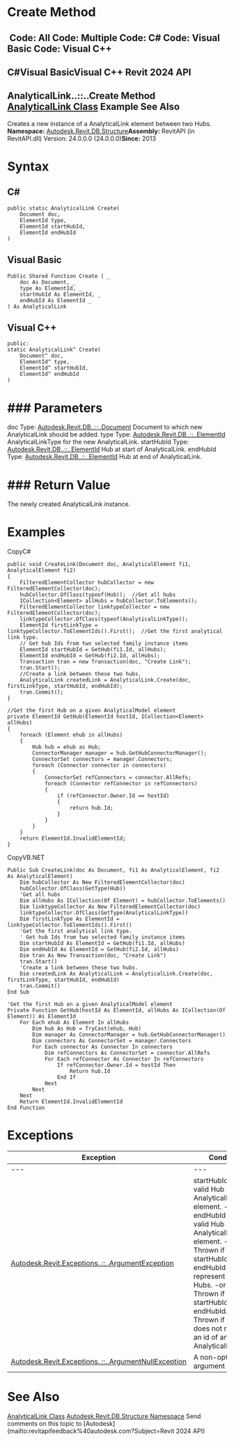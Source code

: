 # Create Method

﻿
 Code: All Code: Multiple Code: C# Code: Visual Basic Code: Visual C++   
---  
C#Visual BasicVisual C++
Revit 2024 API  
---  
AnalyticalLink..::..Create Method   
[AnalyticalLink Class](b552fb54-8dff-6690-e16e-cc46cbc46d6b.md "AnalyticalLink Class") Example See Also  
---  
Creates a new instance of a AnalyticalLink element between two Hubs. 
**Namespace:** [Autodesk.Revit.DB.Structure](d586b341-f687-9d90-e96d-255806b7d4fc.md "Autodesk.Revit.DB.Structure Namespace")**Assembly:** RevitAPI (in RevitAPI.dll) Version: 24.0.0.0 (24.0.0.0)**Since:** 2013 
# Syntax
C#  
---  
```text
public static AnalyticalLink Create(
	Document doc,
	ElementId type,
	ElementId startHubId,
	ElementId endHubId
)
```
  
Visual Basic  
---  
```text
Public Shared Function Create ( _
	doc As Document, _
	type As ElementId, _
	startHubId As ElementId, _
	endHubId As ElementId _
) As AnalyticalLink
```
  
Visual C++  
---  
```text
public:
static AnalyticalLink^ Create(
	Document^ doc, 
	ElementId^ type, 
	ElementId^ startHubId, 
	ElementId^ endHubId
)
```
  
# ### Parameters
doc
    Type: [Autodesk.Revit.DB..::..Document](db03274b-a107-aa32-9034-f3e0df4bb1ec.md "Document Class") Document to which new AnalyticalLink should be added. 
type
    Type: [Autodesk.Revit.DB..::..ElementId](44f3f7b1-3229-3404-93c9-dc5e70337dd6.md "ElementId Class") AnalyticalLinkType for the new AnalyticalLink. 
startHubId
    Type: [Autodesk.Revit.DB..::..ElementId](44f3f7b1-3229-3404-93c9-dc5e70337dd6.md "ElementId Class") Hub at start of AnalyticalLink. 
endHubId
    Type: [Autodesk.Revit.DB..::..ElementId](44f3f7b1-3229-3404-93c9-dc5e70337dd6.md "ElementId Class") Hub at end of AnalyticalLink. 
# ### Return Value
The newly created AnalyticalLink instance. 
# Examples
CopyC#
```text
public void CreateLink(Document doc, AnalyticalElement fi1, AnalyticalElement fi2)
{
    FilteredElementCollector hubCollector = new FilteredElementCollector(doc);
    hubCollector.OfClass(typeof(Hub));  //Get all hubs
    ICollection<Element> allHubs = hubCollector.ToElements();
    FilteredElementCollector linktypeCollector = new FilteredElementCollector(doc);
    linktypeCollector.OfClass(typeof(AnalyticalLinkType));
    ElementId firstLinkType = linktypeCollector.ToElementIds().First();  //Get the first analytical link type.  
    // Get hub Ids from two selected family instance items
    ElementId startHubId = GetHub(fi1.Id, allHubs); 
    ElementId endHubId = GetHub(fi2.Id, allHubs);
    Transaction tran = new Transaction(doc, "Create Link");
    tran.Start();
    //Create a link between these two hubs.
    AnalyticalLink createdLink = AnalyticalLink.Create(doc, firstLinkType, startHubId, endHubId);  
    tran.Commit();
}

//Get the first Hub on a given AnalyticalModel element
private ElementId GetHub(ElementId hostId, ICollection<Element> allHubs)
{
    foreach (Element ehub in allHubs)
    {
        Hub hub = ehub as Hub;
        ConnectorManager manager = hub.GetHubConnectorManager();
        ConnectorSet connectors = manager.Connectors;
        foreach (Connector connector in connectors)
        {
            ConnectorSet refConnectors = connector.AllRefs;
            foreach (Connector refConnector in refConnectors)
            {
                if (refConnector.Owner.Id == hostId)
                {
                    return hub.Id;
                }
            }
        }
    }
    return ElementId.InvalidElementId;
}
```

CopyVB.NET
```text
Public Sub CreateLink(doc As Document, fi1 As AnalyticalElement, fi2 As AnalyticalElement)
    Dim hubCollector As New FilteredElementCollector(doc)
    hubCollector.OfClass(GetType(Hub))
    'Get all hubs
    Dim allHubs As ICollection(Of Element) = hubCollector.ToElements()
    Dim linktypeCollector As New FilteredElementCollector(doc)
    linktypeCollector.OfClass(GetType(AnalyticalLinkType))
    Dim firstLinkType As ElementId = linktypeCollector.ToElementIds().First()
    'Get the first analytical link type.  
    ' Get hub Ids from two selected family instance items
    Dim startHubId As ElementId = GetHub(fi1.Id, allHubs)
    Dim endHubId As ElementId = GetHub(fi2.Id, allHubs)
    Dim tran As New Transaction(doc, "Create Link")
    tran.Start()
    'Create a link between these two hubs.
    Dim createdLink As AnalyticalLink = AnalyticalLink.Create(doc, firstLinkType, startHubId, endHubId)
    tran.Commit()
End Sub

'Get the first Hub on a given AnalyticalModel element
Private Function GetHub(hostId As ElementId, allHubs As ICollection(Of Element)) As ElementId
    For Each ehub As Element In allHubs
        Dim hub As Hub = TryCast(ehub, Hub)
        Dim manager As ConnectorManager = hub.GetHubConnectorManager()
        Dim connectors As ConnectorSet = manager.Connectors
        For Each connector As Connector In connectors
            Dim refConnectors As ConnectorSet = connector.AllRefs
            For Each refConnector As Connector In refConnectors
                If refConnector.Owner.Id = hostId Then
                    Return hub.Id
                End If
            Next
        Next
    Next
    Return ElementId.InvalidElementId
End Function
```

# Exceptions
| Exception | Condition |
| --- | --- |
| --- | --- |
| [Autodesk.Revit.Exceptions..::..ArgumentException](2e6e4206-97a8-dd4b-df5d-4269f4bb6088.md "ArgumentException Class") | startHubId is not a valid Hub ID for an AnalyticalLink element. -or- endHubId is not a valid Hub ID for an AnalyticalLink element. -or- Thrown if startHubId or endHubId do not represent ids of Hubs. -or- Thrown if startHubId == endHubId. -or- Thrown if type does not represent an id of an AnalyticalLinkType. |
| [Autodesk.Revit.Exceptions..::..ArgumentNullException](631e1424-60f4-929b-4e52-dda9dcd26316.md "ArgumentNullException Class") | A non-optional argument was null |

# See Also
[AnalyticalLink Class](b552fb54-8dff-6690-e16e-cc46cbc46d6b.md "AnalyticalLink Class")
[Autodesk.Revit.DB.Structure Namespace](d586b341-f687-9d90-e96d-255806b7d4fc.md "Autodesk.Revit.DB.Structure Namespace")
Send comments on this topic to [Autodesk](mailto:revitapifeedback%40autodesk.com?Subject=Revit 2024 API)